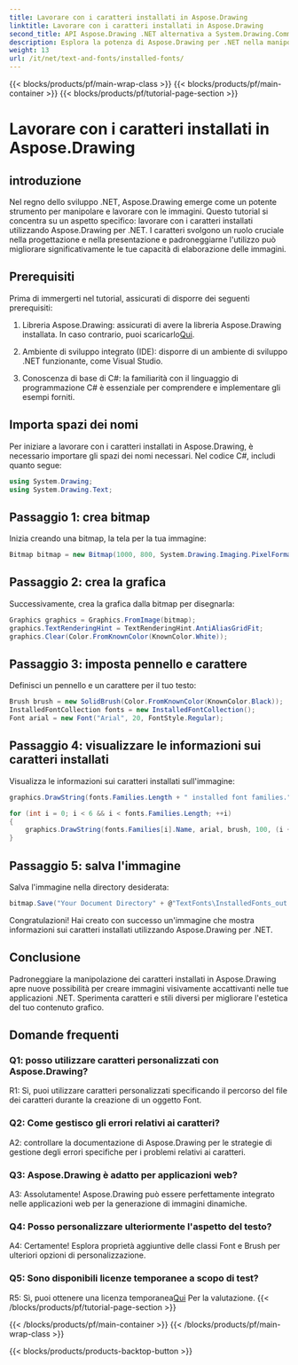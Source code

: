 ```yaml
---
title: Lavorare con i caratteri installati in Aspose.Drawing
linktitle: Lavorare con i caratteri installati in Aspose.Drawing
second_title: API Aspose.Drawing .NET alternativa a System.Drawing.Common
description: Esplora la potenza di Aspose.Drawing per .NET nella manipolazione dei caratteri installati. Migliora le tue capacità di elaborazione delle immagini con questo tutorial completo.
weight: 13
url: /it/net/text-and-fonts/installed-fonts/
---
```


{{< blocks/products/pf/main-wrap-class >}}
{{< blocks/products/pf/main-container >}}
{{< blocks/products/pf/tutorial-page-section >}}

# Lavorare con i caratteri installati in Aspose.Drawing

## introduzione

Nel regno dello sviluppo .NET, Aspose.Drawing emerge come un potente strumento per manipolare e lavorare con le immagini. Questo tutorial si concentra su un aspetto specifico: lavorare con i caratteri installati utilizzando Aspose.Drawing per .NET. I caratteri svolgono un ruolo cruciale nella progettazione e nella presentazione e padroneggiarne l'utilizzo può migliorare significativamente le tue capacità di elaborazione delle immagini.

## Prerequisiti

Prima di immergerti nel tutorial, assicurati di disporre dei seguenti prerequisiti:

1.  Libreria Aspose.Drawing: assicurati di avere la libreria Aspose.Drawing installata. In caso contrario, puoi scaricarlo[Qui](https://releases.aspose.com/drawing/net/).

2. Ambiente di sviluppo integrato (IDE): disporre di un ambiente di sviluppo .NET funzionante, come Visual Studio.

3. Conoscenza di base di C#: la familiarità con il linguaggio di programmazione C# è essenziale per comprendere e implementare gli esempi forniti.

## Importa spazi dei nomi

Per iniziare a lavorare con i caratteri installati in Aspose.Drawing, è necessario importare gli spazi dei nomi necessari. Nel codice C#, includi quanto segue:

```csharp
using System.Drawing;
using System.Drawing.Text;
```

## Passaggio 1: crea bitmap

Inizia creando una bitmap, la tela per la tua immagine:

```csharp
Bitmap bitmap = new Bitmap(1000, 800, System.Drawing.Imaging.PixelFormat.Format32bppPArgb);
```

## Passaggio 2: crea la grafica

Successivamente, crea la grafica dalla bitmap per disegnarla:

```csharp
Graphics graphics = Graphics.FromImage(bitmap);
graphics.TextRenderingHint = TextRenderingHint.AntiAliasGridFit;
graphics.Clear(Color.FromKnownColor(KnownColor.White));
```

## Passaggio 3: imposta pennello e carattere

Definisci un pennello e un carattere per il tuo testo:

```csharp
Brush brush = new SolidBrush(Color.FromKnownColor(KnownColor.Black));
InstalledFontCollection fonts = new InstalledFontCollection();
Font arial = new Font("Arial", 20, FontStyle.Regular);
```

## Passaggio 4: visualizzare le informazioni sui caratteri installati

Visualizza le informazioni sui caratteri installati sull'immagine:

```csharp
graphics.DrawString(fonts.Families.Length + " installed font families.", arial, brush, 100, 100);

for (int i = 0; i < 6 && i < fonts.Families.Length; ++i)
{
    graphics.DrawString(fonts.Families[i].Name, arial, brush, 100, (i + 2) * 100);
}
```

## Passaggio 5: salva l'immagine

Salva l'immagine nella directory desiderata:

```csharp
bitmap.Save("Your Document Directory" + @"TextFonts\InstalledFonts_out.png");
```

Congratulazioni! Hai creato con successo un'immagine che mostra informazioni sui caratteri installati utilizzando Aspose.Drawing per .NET.

## Conclusione

Padroneggiare la manipolazione dei caratteri installati in Aspose.Drawing apre nuove possibilità per creare immagini visivamente accattivanti nelle tue applicazioni .NET. Sperimenta caratteri e stili diversi per migliorare l'estetica del tuo contenuto grafico.

## Domande frequenti

### Q1: posso utilizzare caratteri personalizzati con Aspose.Drawing?

R1: Sì, puoi utilizzare caratteri personalizzati specificando il percorso del file dei caratteri durante la creazione di un oggetto Font.

### Q2: Come gestisco gli errori relativi ai caratteri?

A2: controllare la documentazione di Aspose.Drawing per le strategie di gestione degli errori specifiche per i problemi relativi ai caratteri.

### Q3: Aspose.Drawing è adatto per applicazioni web?

A3: Assolutamente! Aspose.Drawing può essere perfettamente integrato nelle applicazioni web per la generazione di immagini dinamiche.

### Q4: Posso personalizzare ulteriormente l'aspetto del testo?

A4: Certamente! Esplora proprietà aggiuntive delle classi Font e Brush per ulteriori opzioni di personalizzazione.

### Q5: Sono disponibili licenze temporanee a scopo di test?

 R5: Sì, puoi ottenere una licenza temporanea[Qui](https://purchase.aspose.com/temporary-license/) Per la valutazione.
{{< /blocks/products/pf/tutorial-page-section >}}

{{< /blocks/products/pf/main-container >}}
{{< /blocks/products/pf/main-wrap-class >}}

{{< blocks/products/products-backtop-button >}}
